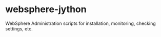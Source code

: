 websphere-jython
================

WebSphere Administration scripts for installation, monitoring, checking settings, etc.